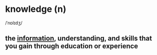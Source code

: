 # knowledge (n)

/ˈnɒlɪdʒ/

## the [information](information-n.md#facts-or-details-about-somebodysomething), understanding, and skills that you gain through education or experience